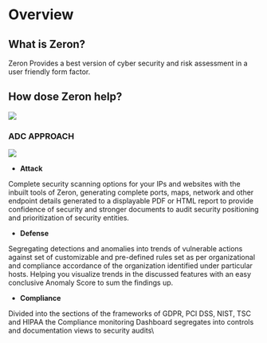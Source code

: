 # Overview

## What is Zeron?

Zeron Provides a best version of cyber security and risk assessment in a user friendly form factor.

## How dose Zeron help?

![](<../.gitbook/assets/DeepinScreenshot\_20220722223920 (1).png>)

### ADC APPROACH

![](<../.gitbook/assets/DeepinScreenshot\_20220722225008 (1).png>)

* **Attack**

Complete security scanning options for your IPs and websites with the inbuilt tools of Zeron, generating complete ports, maps, network and other endpoint details generated to a displayable PDF or HTML report to provide confidence of security and stronger documents to audit security positioning and prioritization of security entities.

* **Defense**

Segregating detections and anomalies into trends of vulnerable actions against set of customizable and pre-defined rules set as per organizational and compliance accordance of the organization identified under particular hosts. Helping you visualize trends in the discussed features with an easy conclusive Anomaly Score to sum the findings up.

* **Compliance**

Divided into the sections of the frameworks of GDPR, PCI DSS, NIST, TSC and HIPAA the Compliance monitoring Dashboard segregates into controls and documentation views to security audits\
